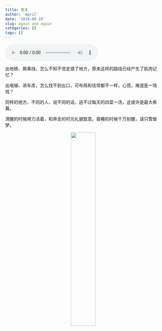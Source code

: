 ```yaml
---
title: 重复
author: 'April'
date: '2019-09-19'
slug: again and again
categories: []
tags: []
---
```


<audio controls="controls">
	<source src="http://music.163.com/song/media/outer/url?id=36871368.mp3" type="audio/mpeg" />
	Your browser does not support the audio element.
</audio>

出地铁、换乘线，怎么不知不觉走错了地方，原来这样的路线已经产生了肌肉记忆？

出电梯、进车库，怎么找不到出口，可布局和往常都不一样，心慌，难道是一场戏？

同样的地方、不同的人、说不同的话，逃不过每天的四菜一汤，这或许是最大希冀。

清醒的时候用力活着，和奔走的时光礼貌致意。昏睡的时候千万别醒，请只管做梦。

<div align="center"><img src="/figure/2019-09-19/fig1.jpg" width="40%" \></div>
